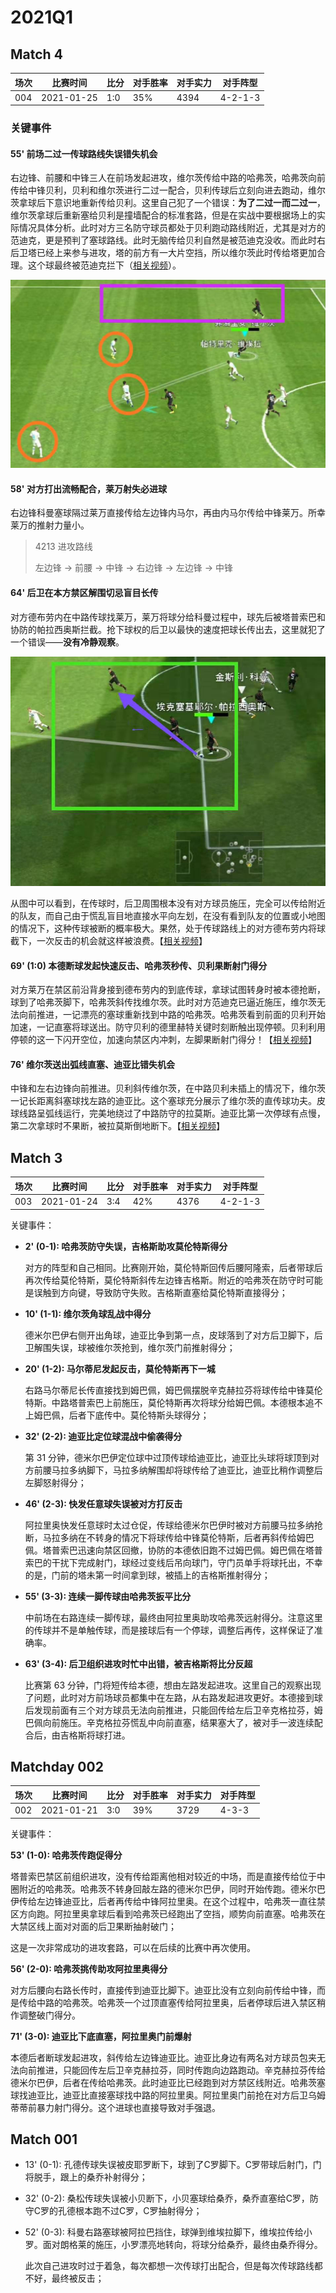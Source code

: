 # 2021Q1

Match 4
-----------------------------------------------------------------------------

场次|比赛时间|比分|对手胜率|对手实力|对手阵型
----|--------|----|--------|--------|--------
004|2021-01-25|1:0|35%|4394|4-2-1-3

### 关键事件

#### 55' 前场二过一传球路线失误错失机会

右边锋、前腰和中锋三人在前场发起进攻，维尔茨传给中路的哈弗茨，哈弗茨向前传给中锋贝利，贝利和维尔茨进行二过一配合，贝利传球后立刻向进去跑动，维尔茨拿球后下意识地重新传给贝利。这里自己犯了一个错误：**为了二过一而二过一**，维尔茨拿球后重新塞给贝利是撞墙配合的标准套路，但是在实战中要根据场上的实际情况具体分析。此时对方三名防守球员都处于贝利跑动路线附近，尤其是对方的范迪克，更是预判了塞球路线。此时无脑传给贝利自然是被范迪克没收。而此时右后卫塔已经上来参与进攻，塔的前方有一大片空挡，所以维尔茨此时传给塔更加合理。这个球最终被范迪克拦下（[相关视频][L1]）。

![二过一传球线路错误：向空旷地带传球](img/m3-pass-mistake.jpeg)

#### 58' 对方打出流畅配合，莱万射失必进球

右边锋科曼塞球隔过莱万直接传给左边锋内马尔，再由内马尔传给中锋莱万。所幸莱万的推射力量小。

> 4213 进攻路线
> 
> 左边锋 → 前腰 →  中锋 →  右边锋 →  左边锋  →  中锋

#### 64' 后卫在本方禁区解围切忌盲目长传

对方德布劳内在中路传球找莱万，莱万将球分给科曼过程中，球先后被塔普索巴和协防的帕拉西奥斯拦截。抢下球权的后卫以最快的速度把球长传出去，这里就犯了一个错误——**没有冷静观察**。

![后卫禁区内解围要练就冷静观察后传球的能力，切忌盲目大脚](img/m4-pass-mistake-2.jpeg)

从图中可以看到，在传球时，后卫周围根本没有对方球员施压，完全可以传给附近的队友，而自己由于慌乱盲目地直接水平向左划，在没有看到队友的位置或小地图的情况下，这种传球被断的概率极大。果然，处于传球路线上的对方德布劳内将球截下，一次反击的机会就这样被浪费。【[相关视频][M4C]】

#### 69' (1:0) 本德断球发起快速反击、哈弗茨秒传、贝利果断射门得分 

对方莱万在禁区前沿背身接到德布劳内的到底传球，拿球试图转身时被本德抢断，球到了哈弗茨脚下，哈弗茨斜传找维尔茨。此时对方范迪克已逼近施压，维尔茨无法向前推进，一记漂亮的塞球重新找到中路的哈弗茨。哈弗茨看到前面的贝利开始加速，一记直塞将球送出。防守贝利的德里赫特关键时刻断触出现停顿。贝利利用停顿的这一下闪开空位，加速向禁区内冲刺，左脚果断射门得分！【[相关视频][M4P4]】

#### 76' 维尔茨送出弧线直塞、迪亚比错失机会

中锋和左右边锋向前推进。贝利斜传维尔茨，在中路贝利未插上的情况下，维尔茨一记长距离斜塞球找左路的迪亚比。这个塞球充分展示了维尔茨的直传球功夫。皮球线路呈弧线运行，完美地绕过了中路防守的拉莫斯。迪亚比第一次停球有点慢，第二次拿球时不果断，被拉莫斯倒地断下。【[相关视频][M4P5]】


Match 3
-----------------------------------------------------------------------------

场次|比赛时间|比分|对手胜率|对手实力|对手阵型
----|--------|----|--------|--------|--------
003|2021-01-24|3:4|42%|4376|4-2-1-3

关键事件：

- **2' (0-1): 哈弗茨防守失误，吉格斯助攻莫伦特斯得分**
  
  对方的阵型和自己相同。比赛刚开始，莫伦特斯回传后腰阿隆索，后者带球后再次传给莫伦特斯，莫伦特斯斜传左边锋吉格斯。附近的哈弗茨在防守时可能是误触到方向键，导致防守失败。吉格斯直塞给莫伦特斯直接得分；

- **10' (1-1): 维尔茨角球乱战中得分**
  
  德米尔巴伊右侧开出角球，迪亚比争到第一点，皮球落到了对方后卫脚下，后卫解围失误，球被维尔茨抢到，维尔茨门前推射得分；

- **20' (1-2): 马尔蒂尼发起反击，莫伦特斯再下一城**
  
  右路马尔蒂尼长传直接找到姆巴佩，姆巴佩摆脱辛克赫拉芬将球传给中锋莫伦特斯。中路塔普索巴上前施压，莫伦特斯再次将球分给姆巴佩。本德根本追不上姆巴佩，后者下底传中。莫伦特斯头球得分；
- **32' (2-2): 迪亚比定位球混战中偷袭得分**
  
  第 31 分钟，德米尔巴伊定位球中过顶传球给迪亚比，迪亚比头球将球顶到对方前腰马拉多纳脚下，马拉多纳解围却将球传给了迪亚比，迪亚比稍作调整后左脚怒射得分；

- **46' (2-3): 快发任意球失误被对方打反击**
  
  阿拉里奥快发任意球时太过仓促，传球给德米尔巴伊时被对方前腰马拉多纳抢断，马拉多纳在不转身的情况下将球传给中锋莫伦特斯，后者再斜传给姆巴佩。塔普索巴迅速向禁区回撤，协防的本德依旧跑不过姆巴佩。姆巴佩在塔普索巴的干扰下完成射门，球经过变线后吊向球门，守门员单手将球托出，不幸的是，门前的塔未第一时间拿到球，被插上的吉格斯推射得分；

- **55' (3-3): 连续一脚传球由哈弗茨扳平比分**
  
  中前场在右路连续一脚传球，最终由阿拉里奥助攻哈弗茨远射得分。注意这里的传球并不是单触传球，而是接球后有一个停球，调整后再传，这样保证了准确率。

- **63' (3-4): 后卫组织进攻时忙中出错，被吉格斯将比分反超**
  
  比赛第 63 分钟，门将短传给本德，想由左路发起进攻。这里自己的观察出现了问题，此时对方前场球员都集中在左路，从右路发起进攻更好。本德接到球后发现前面有三个对方球员无法向前推进，只能回传给左后卫辛克格拉芬，姆巴佩向前施压。辛克格拉芬慌乱中向前直塞，结果塞大了，被对手一波连续配合后，由吉格斯将球打进。

## Matchday 002

场次|比赛时间|比分|对手胜率|对手实力|对手阵型
----|--------|----|--------|--------|--------
002|2021-01-21|3:0|39%|3729|4-3-3

关键事件：

**53' (1-0): 哈弗茨传跑促得分**
  
塔普索巴禁区前组织进攻，没有传给距离他相对较近的中场，而是直接传给位于中圈附近的哈弗茨。哈弗茨不转身回敲左路的德米尔巴伊，同时开始传跑。德米尔巴伊传给左边锋迪亚比，后者再传给中锋阿拉里奥。在这个过程中，哈弗茨一直往禁区方向跑。阿拉里奥拿球后看到哈弗茨已经跑出了空挡，顺势向前直塞。哈弗茨在大禁区线上面对对面的后卫果断抽射破门；

这是一次非常成功的进攻套路，可以在后续的比赛中再次使用。

**56' (2-0): 哈弗茨挑传助攻阿拉里奥得分**

对方后腰向右路长传时，直接传到迪亚比脚下。迪亚比没有立刻向前传给中锋，而是传给中路的哈弗茨。哈弗茨一个过顶直塞传给阿拉里奥，后者停球后进入禁区稍作调整破门得分。

**71' (3-0): 迪亚比下底直塞，阿拉里奥门前爆射**

本德后者断球发起进攻，斜传给左边锋迪亚比。迪亚比身边有两名对方球员包夹无法向前推进，只能回传左后卫辛克赫拉芬，同时传跑向边路跑动。辛克赫拉芬传给德米尔巴伊，后者在传给哈弗茨。此时迪亚比已经跑到对方禁区线附近。哈弗茨塞球找迪亚比，迪亚比直接塞球找中路的阿拉里奥。阿拉里奥门前抢在对方后卫乌姆蒂蒂前暴力射门得分。这个进球也直接导致对手强退。

## Match 001

- 13' (0-1): 孔德传球失误被皮耶罗断下，球到了C罗脚下。C罗带球后射门，门将脱手，跟上的桑乔补射得分；
- 32' (0-2): 桑松传球失误被小贝断下，小贝塞球给桑乔，桑乔直塞给C罗，防守C罗的孔德根本跑不过C罗，C罗抽射得分；
- 52' (0-3): 科曼右路塞球被阿拉巴挡住，球弹到维埃拉脚下，维埃拉传给小罗。面对朗格莱的施压，小罗漂亮地转向，将球分给桑乔，最终由桑乔得分。
  
  此次自己进攻时过于着急，每次都想一次传球打出配合，但是每次传球路线都不好，最终被反击；


[L1]: https://www.bilibili.com/video/BV1Wz4y1S7pS?p=1 "不要为了二过一而二过一，撞墙后要把球传向空旷地带"
[M4C]: https://www.bilibili.com/video/BV1fT4y1A7Zv?p=3 "后卫进去解围不观察盲目直传被断"
[M4P4]: https://www.bilibili.com/video/BV1fT4y1A7Zv?p=4 "哈弗茨秒传"
[M4P5]: https://www.bilibili.com/video/BV1fT4y1A7Zv?p=5 "哈弗茨秒传"
